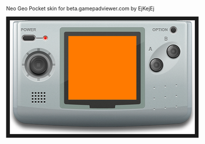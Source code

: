 <p align="left">
Neo Geo Pocket skin for beta.gamepadviewer.com by EjKejEj
</p>
<p align="left">
<img src="https://github.com/EjKejEj/Gamepad-Viewer-skins/blob/main/NeoGeoPocket/NGP.png" width="506" height="311" border="10"/>
</p>

